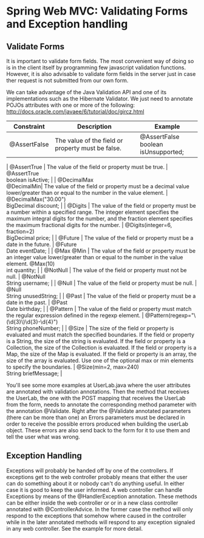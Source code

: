 # Spring Web MVC: Validating Forms and Exception handling

## Validate Forms

It is important to validate form fields. The most convenient way of doing so is in the client itself by programming few 
javascript validation functions. However, it is also advisable to validate form fields in the server just in case ther
request is not submitted from our own form. 

We can take advantage of the Java Validation API and one of its implementations such as the Hibernate Validator. We just need
to annotate POJOs attributes with one or more of the following: http://docs.oracle.com/javaee/6/tutorial/doc/gircz.html

| Constraint | Description | Example |
| ---------- | ----------- | ------- |
| @AssertFalse | The value of the field or property must be false. | @AssertFalse  <br/> boolean isUnsupported; |

| @AssertTrue | The value of the field or property must be true. | @AssertTrue <br/> boolean isActive; | 
| @DecimalMax <br/> @DecimalMin| The value of the field or property must be a decimal value lower/greater than or equal to the number in the value element. | @DecimalMax("30.00") <br/> BigDecimal discount; |
| @Digits | The value of the field or property must be a number within a specified range. The integer element specifies the maximum integral digits for the number, and the fraction element specifies the maximum fractional digits for the number. | @Digits(integer=6, fraction=2) <br/> BigDecimal price; |
| @Future | The value of the field or property must be a date in the future. | @Future <br/> Date eventDate; |
| @Max @Min | The value of the field or property must be an integer value lower/greater than or equal to the number in the value element. @Max(10) <br/> int quantity; |
| @NotNull | The value of the field or property must not be null. | @NotNull <br/> String username; |
| @Null | The value of the field or property must be null. | @Null <br/> String unusedString; |
| @Past | The value of the field or property must be a date in the past. | @Past <br/> Date birthday; |
| @Pattern | The value of the field or property must match the regular expression defined in the regexp element. | @Pattern(regexp="\\(\\d{3}\\)\\d{3}-\\d{4}") <br/> String phoneNumber; |
| @Size | The size of the field or property is evaluated and must match the specified boundaries. If the field or property is a String, the size of the string is evaluated. If the field or property is a Collection, the size of the Collection is evaluated. If the field or property is a Map, the size of the Map is evaluated. If the field or property is an array, the size of the array is evaluated. Use one of the optional max or min elements to specify the boundaries. | @Size(min=2, max=240) <br/> String briefMessage; |

You'll see some more examples at UserLab.java where the user attributes are annotated with validation annotations. 
Then the method that receives the UserLab, the one with the POST mapping that receives the UserLab from the form, needs to annotate
the corresponding method parameter with the annotation @Validate. Right after the @Validate annotated parameters (there can be more
than one) an Errors parameters must be declared in order to receive the possible errors produced when building the userLab object.
These errors are also send back to the form for it to use them and tell the user what was wrong.

## Exception Handling

Exceptions will probably be handed off by one of the controllers. If exceptions get to the web controller probably means that either 
the user can do something about it or nobody can't do anything useful. In either case it is good to keep the user informed.
A web controller can handle Exceptions by means of the @HandlerException annotation. These methods can be either inside the web controller or 
or in a new class controller annotated with @ControllerAdvice. In the former case the method will only respond to the exceptions that 
somehow where caused in the controller while in the later annotated methods will respond to any exception signaled in any web controller.
See the example for more detail.
 